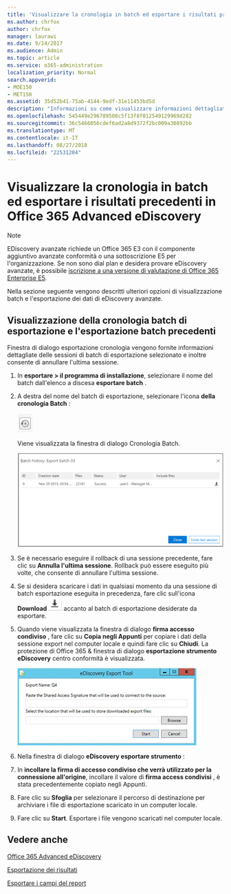 ```yaml
---
title: 'Visualizzare la cronologia in batch ed esportare i risultati precedenti in Office 365 Advanced eDiscovery '
ms.author: chrfox
author: chrfox
manager: laurawi
ms.date: 9/14/2017
ms.audience: Admin
ms.topic: article
ms.service: o365-administration
localization_priority: Normal
search.appverid:
- MOE150
- MET150
ms.assetid: 35d52b41-75ab-4144-9edf-31e11453bd5d
description: "Informazioni su come visualizzare informazioni dettagliate per le sessioni di batch di esportazione selezionato e annullare l'ultima sessione esportazione in Office 365 avanzate eDiscovery.  "
ms.openlocfilehash: 545449e296789508c5f13f8f012549129969d282
ms.sourcegitcommit: 36c5466056cdef6ad2a8d9372f2bc009a30892bb
ms.translationtype: MT
ms.contentlocale: it-IT
ms.lasthandoff: 08/27/2018
ms.locfileid: "22531204"
---
```

# <a name="view-batch-history-and-export-past-results-in-office-365-advanced-ediscovery"></a>Visualizzare la cronologia in batch ed esportare i risultati precedenti in Office 365 Advanced eDiscovery 

> [!NOTE]
> EDiscovery avanzate richiede un Office 365 E3 con il componente aggiuntivo avanzate conformità o una sottoscrizione E5 per l'organizzazione. Se non sono dial plan e desidera provare eDiscovery avanzate, è possibile [iscrizione a una versione di valutazione di Office 365 Enterprise E5](https://go.microsoft.com/fwlink/p/?LinkID=698279). 
  
Nella sezione seguente vengono descritti ulteriori opzioni di visualizzazione batch e l'esportazione dei dati di eDiscovery avanzate. 
  
## <a name="viewing-export-batch-history-and-exporting-previous-batches"></a>Visualizzazione della cronologia batch di esportazione e l'esportazione batch precedenti

Finestra di dialogo esportazione cronologia vengono fornite informazioni dettagliate delle sessioni di batch di esportazione selezionato e inoltre consente di annullare l'ultima sessione.
  
1. In **esportare \> il programma di installazione**, selezionare il nome del batch dall'elenco a discesa **esportare batch** . 
    
2. A destra del nome del batch di esportazione, selezionare l'icona **della cronologia Batch** : 
    
    ![Icona di esportazione dello storico batch](media/a14f6ef9-0c3c-4851-b65d-9380f2d8a38a.gif)
  
    Viene visualizzata la finestra di dialogo Cronologia Batch.
    
    ![Esporta storico batch](media/04c5b75c-348c-491d-b4fe-716659333890.png)
  
3. Se è necessario eseguire il rollback di una sessione precedente, fare clic su **Annulla l'ultima sessione**. Rollback può essere eseguito più volte, che consente di annullare l'ultima sessione.
    
4. Se si desidera scaricare i dati in qualsiasi momento da una sessione di batch esportazione eseguita in precedenza, fare clic sull'icona **Download** ![icona download di esportazione batch cronologia](media/de69b920-a6ac-4ddb-b93e-e1cc5888e6c4.gif) accanto al batch di esportazione desiderate da esportare. 
    
5. Quando viene visualizzata la finestra di dialogo **firma accesso condiviso** , fare clic su **Copia negli Appunti** per copiare i dati della sessione export nel computer locale e quindi fare clic su **Chiudi**. La protezione di Office 365 &amp; finestra di dialogo **esportazione strumento eDiscovery** centro conformità è visualizzata. 
    
    ![Finestra di dialogo Esporta eDiscovery](media/01f79d2d-6da0-45e6-9c6f-ab12347572cb.gif)
  
6. Nella finestra di dialogo **eDiscovery esportare strumento** : 
    
1. In **incollare la firma di accesso condiviso che verrà utilizzato per la connessione all'origine**, incollare il valore di **firma access condivisi** , è stata precedentemente copiato negli Appunti. 
    
2. Fare clic su **Sfoglia** per selezionare il percorso di destinazione per archiviare i file di esportazione scaricato in un computer locale. 
    
3. Fare clic su **Start**. Esportare i file vengono scaricati nel computer locale. 
    
## <a name="see-also"></a>Vedere anche

[Office 365 Advanced eDiscovery](office-365-advanced-ediscovery.md)
  
[Esportazione dei risultati](export-results-in-advanced-ediscovery.md)

[Esportare i campi del report](export-report-fields-in-advanced-ediscovery.md)

